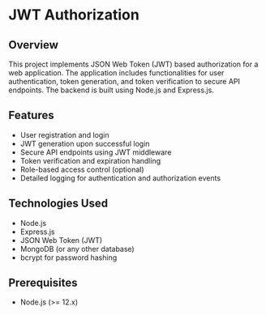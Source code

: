 # JWT Authorization

## Overview

This project implements JSON Web Token (JWT) based authorization for a web application. The application includes functionalities for user authentication, token generation, and token verification to secure API endpoints. The backend is built using Node.js and Express.js.

## Features

- User registration and login
- JWT generation upon successful login
- Secure API endpoints using JWT middleware
- Token verification and expiration handling
- Role-based access control (optional)
- Detailed logging for authentication and authorization events

## Technologies Used

- Node.js
- Express.js
- JSON Web Token (JWT)
- MongoDB (or any other database)
- bcrypt for password hashing
  

## Prerequisites

- Node.js (>= 12.x)
  

